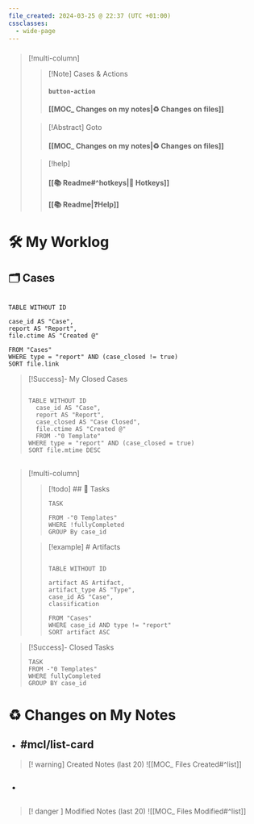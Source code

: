 ```yaml
---
file_created: 2024-03-25 @ 22:37 (UTC +01:00)
cssclasses:
  - wide-page
---
```


### 

> [!multi-column]
>
>> [!Note] Cases & Actions
>> #### `button-action`
>> #### [[MOC_ Changes on my notes|♻️ Changes on files]]
>
>> [!Abstract] Goto
>> #### [[MOC_ Changes on my notes|♻️ Changes on files]]
>
>> [!help]
>> #### [[📚 Readme#^hotkeys\|🔑 Hotkeys]] 
>> #### [[📚 Readme\|❓Help]]

# 🛠 My Worklog

## 🗂️  Cases

```dataview

TABLE WITHOUT ID

case_id AS "Case",
report AS "Report",
file.ctime AS "Created @"

FROM "Cases"
WHERE type = "report" AND (case_closed != true)
SORT file.link

```

>[!Success]- My Closed Cases
> ```dataview
> 
>TABLE WITHOUT ID
>	case_id AS "Case",
>	report AS "Report",
>	case_closed AS "Case Closed",
>	file.ctime AS "Created @"
>	FROM -"0 Template"
>WHERE type = "report" AND (case_closed = true)
>SORT file.mtime DESC
> ```

## 

 > [!multi-column]
>
>>[!todo] ## 📝 Tasks
>>```dataview
>>TASK
>>
>>FROM -"0 Templates"
>>WHERE !fullyCompleted
>>GROUP By case_id
>>```
>
>>[!example] # Artifacts
>>
>>```dataview
>>
>>TABLE WITHOUT ID
>>
>>artifact AS Artifact,
>>artifact_type AS "Type",
>>case_id AS "Case",
>>classification
>>
>>FROM "Cases"
>>WHERE case_id AND type != "report"
>>SORT artifact ASC
>>
>>```

>[!Success]- Closed Tasks
>```dataview
> TASK
> FROM -"0 Templates"
> WHERE fullyCompleted
> GROUP BY case_id
> ```

# ♻️ Changes on My Notes

-  ##  #mcl/list-card
> [! warning] Created Notes (last 20)
> ![[MOC_ Files Created#^list]]

-  ##  
> [! danger ] Modified Notes (last 20)
> ![[MOC_ Files Modified#^list]]

